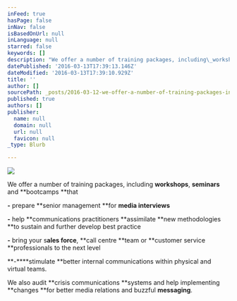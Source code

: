 ```yaml
---
inFeed: true
hasPage: false
inNav: false
isBasedOnUrl: null
inLanguage: null
starred: false
keywords: []
description: "We offer a number of training packages, including\_workshops,\_seminars\_and\_bootcamps that"
datePublished: '2016-03-13T17:39:13.146Z'
dateModified: '2016-03-13T17:39:10.929Z'
title: ''
author: []
sourcePath: _posts/2016-03-12-we-offer-a-number-of-training-packages-including-workshops.md
published: true
authors: []
publisher:
  name: null
  domain: null
  url: null
  favicon: null
_type: Blurb

---
```

![](https://s3-us-west-2.amazonaws.com/the-grid-img/p/bbfbba00a96d5d1bc3356ecf6862d2bccf9c10fd.jpg)

We offer a number of training packages, including **workshops**, **seminars** and **bootcamps **that

**-** prepare **senior management **for **media interviews**

**-** help **communications practitioners **assimilate **new methodologies **to sustain and further develop best practice

**-** bring your s**ales force**, **call centre **team or **customer service **professionals to the next level

**-****stimulate **better internal communications within physical and virtual teams.  

We also audit **crisis communications **systems and help implementing **changes **for better media relations and buzzful **messaging**.